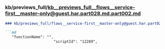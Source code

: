 ### kb/previews_full/kb__previews_full__flows__service-first__master-only@guest.har.part028.md.part002.md

```md
### kb/previews_full/flows__service-first__master-only@guest.har.part028.md (part 002)

```md
   "functionName": "",
                      "scriptId": "12289",

```

```

```
